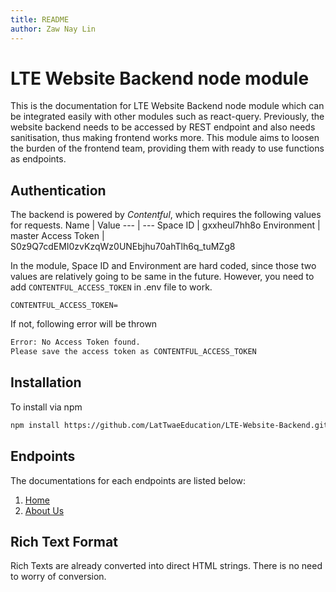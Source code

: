 ```yaml
---
title: README
author: Zaw Nay Lin
---
```


# LTE Website Backend node module

This is the documentation for LTE Website Backend node module which can be integrated easily with other modules such as react-query.
Previously, the website backend needs to be accessed by REST endpoint and also needs sanitisation, thus making frontend works more.
This module aims to loosen the burden of the frontend team, providing them with ready to use functions as endpoints.

## Authentication

The backend is powered by _Contentful_, which requires the following values for requests.
Name | Value
--- | ---
Space ID | gxxheul7hh8o
Environment | master
Access Token | S0z9Q7cdEMI0zvKzqWz0UNEbjhu70ahTlh6q_tuMZg8

In the module, Space ID and Environment are hard coded, since those two values are relatively going to be same in the future.
However, you need to add `CONTENTFUL_ACCESS_TOKEN` in .env file to work.

```.env
CONTENTFUL_ACCESS_TOKEN=
```

If not, following error will be thrown

```sh
Error: No Access Token found.
Please save the access token as CONTENTFUL_ACCESS_TOKEN
```

## Installation

To install via npm

```sh
npm install https://github.com/LatTwaeEducation/LTE-Website-Backend.git
```

## Endpoints

The documentations for each endpoints are listed below:

1. [Home](./Home.md)
2. [About Us](./AboutUs.md)

## Rich Text Format

Rich Texts are already converted into direct HTML strings. There is no need to worry of conversion.
